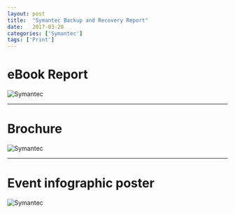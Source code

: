 ```yaml
---
layout: post
title:  "Symantec Backup and Recovery Report"
date:   2017-03-20
categories: ['Symantec']
tags: ['Print']
---
```


# eBook Report
![Symantec](https://raw.githubusercontent.com/gbjack/gbjack.github.io/master/assets/images/sy1.png)


---


# Brochure
![Symantec](https://raw.githubusercontent.com/gbjack/gbjack.github.io/master/assets/images/sy2.png)


---


# Event infographic poster
![Symantec](https://raw.githubusercontent.com/gbjack/gbjack.github.io/master/assets/images/sy3.png)
